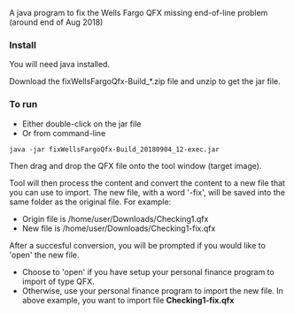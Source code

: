 A java program to fix the Wells Fargo QFX missing end-of-line problem
  (around end of Aug 2018)

### Install

  You will need java installed.

  Download the fixWellsFargoQfx-Build_\*.zip file and unzip to get the jar file.

### To run

* Either double-click on the jar file
* Or from command-line
```
java -jar fixWellsFargoQfx-Build_20180904_12-exec.jar
```
 
Then drag and drop the QFX file onto the tool window (target image).

Tool will then process the content and convert the content to a new file that you can use to import.
The new file, with a word '-fix',  will be saved into the same folder as the original file. For example:

* Origin file is /home/user/Downloads/Checking1.qfx
* New file is /home/user/Downloads/Checking1-fix.qfx

After a succesful conversion, you will be prompted if you would like to 'open' the new file. 
* Choose to 'open' if you have setup your personal finance program to import of type QFX.
* Otherwise, use your personal finance program to import the new file. In above example, you want to import file
**Checking1-fix.qfx**
